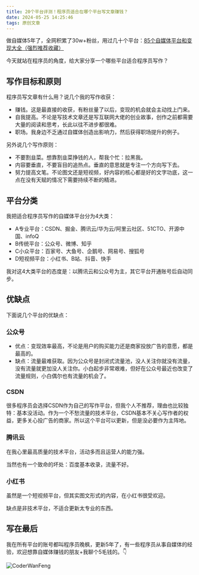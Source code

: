 ```yaml
---
title: 20个平台评测！程序员适合在哪个平台写文章赚钱？
date: 2024-05-25 14:25:46
tags: 原创文章
---
```



做自媒体5年了，全网积累了30w+粉丝，用过几十个平台：[85个自媒体平台和变现大全（强烈推荐收藏）](https://mp.weixin.qq.com/s/vG7AnDJ50KF-CbuserHPkA)

今天就站在程序员的角度，给大家分享一个哪些平台适合程序员写作？

## 写作目标和原则

程序员写文章有什么用？说几个我的写作收获：

- 赚钱。这是最直接的收获，有粉丝量了以后，变现的机会就会主动找上门来。
- 自我提高。不论是写技术文章还是写互联网大佬的创业故事，创作之前都需要大量的阅读和思考，长此以往不进步都很难。
- 职场。我身边不乏通过自媒体创造出影响力，然后获得职场提升的例子。

另外说几个写作原则：

- 不要割韭菜。想靠割韭菜挣钱的人，帮我个忙：拉黑我。
- 内容要垂直，不要盲目的追热点。垂直的意思就是专注一个方向写下去。
- 努力提高文笔。不论图文还是短视频，好内容的核心都是好的文字功底，这一点在没有天赋的情况下需要持续不断的精进。



## 平台分类

我把适合程序员写作的自媒体平台分为4大类：

- A专业平台：CSDN、掘金、腾讯云/华为云/阿里云社区、51CTO、开源中国、infoQ
- B传统平台：公众号、微博、知乎
- C小众平台：百家号、大鱼号、企鹅号、网易号、搜狐号
- D短视频平台：小红书、B站、抖音、快手

我对这4大类平台的态度是：以腾讯云和公众号为主，其它平台开通账号后自动同步。

## 优缺点

下面说几个平台的优缺点：

### 公众号

- 优点：变现效率最高，不论是用户的购买能力还是商家投放广告的意愿，都是最高的。
- 缺点：流量最难获取。因为公众号是封闭式流量池，没人关注你就没有流量，没有流量就更加没人关注你。小白起步非常艰难，但好在公众号最近也改变了流量规则，小白偶尔也有流量的机会了。

### CSDN

很多程序员会选择CSDN作为自己的写作平台，但我个人不推荐，理由也比较独特：基本没活动。作为一个不愁流量的技术平台，CSDN基本不关心写作者的权益，更多关心投广告的商家。所以这个平台可以更新，但是没必要作为主阵地。

### 腾讯云

在我心里最高质量的技术平台，活动多而且运营人的能力强。

当然也有一个致命的坏处：百度基本收录，流量不好。

### 小红书

虽然是一个短视频平台，但其实图文形式的内容，在小红书很受欢迎。

缺点是非技术平台，不适合更新太专业的东西。


## 写在最后

我在所有平台的账号都叫程序员晚枫，更新5年了，有一些程序员从事自媒体的经验，欢迎想靠自媒体赚钱的朋友+我聊个5毛钱的。👇

![CoderWanFeng](https://python-office-1300615378.cos.ap-chongqing.myqcloud.com/wechat/qr-code.jpg)